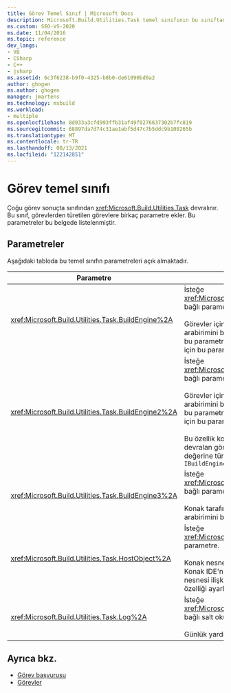 ```yaml
---
title: Görev Temel Sınıf | Microsoft Docs
description: Microsoft.Build.Utilities.Task temel sınıfının bu sınıftan devralınan görevlere ekleyen parametreleri öğrenin.
ms.custom: SEO-VS-2020
ms.date: 11/04/2016
ms.topic: reference
dev_langs:
- VB
- CSharp
- C++
- jsharp
ms.assetid: 6c3f6238-b9f0-4325-b8b0-de61090bd0a2
author: ghogen
ms.author: ghogen
manager: jmartens
ms.technology: msbuild
ms.workload:
- multiple
ms.openlocfilehash: 8d033a3cfd993ffb31af49f0276637302b7fc819
ms.sourcegitcommit: 68897da7d74c31ae1ebf5d47c7b5ddc9b108265b
ms.translationtype: MT
ms.contentlocale: tr-TR
ms.lasthandoff: 08/13/2021
ms.locfileid: "122142851"
---
```

# <a name="task-base-class"></a>Görev temel sınıfı

Çoğu görev sonuçta sınıfından <xref:Microsoft.Build.Utilities.Task> devralınır. Bu sınıf, görevlerden türetilen görevlere birkaç parametre ekler. Bu parametreler bu belgede listelenmiştir.

## <a name="parameters"></a>Parametreler

 Aşağıdaki tabloda bu temel sınıfın parametreleri açık almaktadır.

|Parametre|Açıklama|
|---------------|-----------------|
|<xref:Microsoft.Build.Utilities.Task.BuildEngine%2A>|İsteğe <xref:Microsoft.Build.Framework.IBuildEngine> bağlı parametre.<br /><br /> Görevler için kullanılabilir derleme altyapısı arabirimini belirtir. Derleme altyapısı, görevlerin bu parametreye geri çağrılmalarına izin vermek için bu parametreyi otomatik olarak ayarlar.|
|<xref:Microsoft.Build.Utilities.Task.BuildEngine2%2A>|İsteğe <xref:Microsoft.Build.Framework.IBuildEngine2> bağlı parametre.<br /><br /> Görevler için kullanılabilir derleme altyapısı arabirimini belirtir. Derleme altyapısı, görevlerin bu parametreye geri çağrılmalarına izin vermek için bu parametreyi otomatik olarak ayarlar.<br /><br /> Bu özellik kolaylık sağlar, böylece bu sınıftan devralan görev yazarlarının değerinden değerine türe türetir. `IBuildEngine` `IBuildEngine2`|
|<xref:Microsoft.Build.Utilities.Task.BuildEngine3%2A>|İsteğe <xref:Microsoft.Build.Framework.IBuildEngine3> bağlı parametre.<br /><br /> Konak tarafından sağlanan derleme altyapısı arabirimini belirtir.|
|<xref:Microsoft.Build.Utilities.Task.HostObject%2A>|İsteğe <xref:Microsoft.Build.Framework.ITaskHost> bağlı parametre.<br /><br /> Konak nesne örneğini belirtir (null olabilir). Konak IDE'nin bu belirli görevle bir konak nesnesi ilişkilendirilmişse, derleme altyapısı bu özelliği ayarlar.|
|<xref:Microsoft.Build.Utilities.Task.Log%2A>|İsteğe <xref:Microsoft.Build.Utilities.TaskLoggingHelper> bağlı salt okunur parametre.<br /><br /> Günlük yardımcı nesnesi..|

## <a name="see-also"></a>Ayrıca bkz.

- [Görev başvurusu](../msbuild/msbuild-task-reference.md)
- [Görevler](../msbuild/msbuild-tasks.md)
